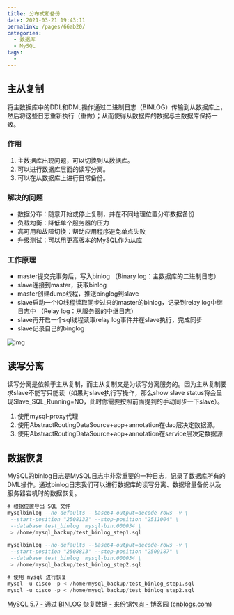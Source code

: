 ```yaml
---
title: 分布式和备份
date: 2021-03-21 19:43:11
permalink: /pages/66ab20/
categories:
  - 数据库
  - MySQL
tags:
  - 
---
```

## 主从复制

将主数据库中的DDL和DML操作通过二进制日志（BINLOG）传输到从数据库上，然后将这些日志重新执行（重做）；从而使得从数据库的数据与主数据库保持一致。

### 作用

1. 主数据库出现问题，可以切换到从数据库。
2. 可以进行数据库层面的读写分离。
3. 可以在从数据库上进行日常备份。

### 解决的问题

- 数据分布：随意开始或停止复制，并在不同地理位置分布数据备份
- 负载均衡：降低单个服务器的压力
- 高可用和故障切换：帮助应用程序避免单点失败
- 升级测试：可以用更高版本的MySQL作为从库

### 工作原理

- master提交完事务后，写入binlog （Binary log：主数据库的二进制日志）
- slave连接到master，获取binlog
- master创建dump线程，推送binglog到slave
- slave启动一个IO线程读取同步过来的master的binlog，记录到relay log中继日志中 （Relay log：从服务器的中继日志）
- slave再开启一个sql线程读取relay log事件并在slave执行，完成同步
- slave记录自己的binglog

![img](https://img.xiaoyou66.com/2021/03/30/eab9f8d3188aa.jpg)

## 读写分离

读写分离是依赖于主从复制，而主从复制又是为读写分离服务的。因为主从复制要求slave不能写只能读（如果对slave执行写操作，那么show slave status将会呈现Slave_SQL_Running=NO，此时你需要按照前面提到的手动同步一下slave）。

1. 使用mysql-proxy代理
2. 使用AbstractRoutingDataSource+aop+annotation在dao层决定数据源。
3. 使用AbstractRoutingDataSource+aop+annotation在service层决定数据源



## 数据恢复

MySQL的binlog日志是MySQL日志中非常重要的一种日志，记录了数据库所有的DML操作。通过binlog日志我们可以进行数据库的读写分离、数据增量备份以及服务器宕机时的数据恢复。

```sql
# 根据位置导出 SQL 文件
mysqlbinlog --no-defaults --base64-output=decode-rows -v \
 --start-position "2508132" --stop-position "2511004" \
 --database test_binlog  mysql-bin.000034 \
 > /home/mysql_backup/test_binlog_step1.sql
 
mysqlbinlog --no-defaults --base64-output=decode-rows -v \
 --start-position "2508813" --stop-position "2509187" \
 --database test_binlog  mysql-bin.000034 \
 > /home/mysql_backup/test_binlog_step2.sql

# 使用 mysql 进行恢复
mysql -u cisco -p < /home/mysql_backup/test_binlog_step1.sql
mysql -u cisco -p < /home/mysql_backup/test_binlog_step2.sql
```

[MySQL 5.7 - 通过 BINLOG 恢复数据 - 来份锅包肉 - 博客园 (cnblogs.com)](https://www.cnblogs.com/michael9/p/11923483.html)

